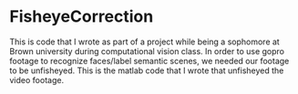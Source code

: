 # FisheyeCorrection

This is code that I wrote as part of a project while being a sophomore at Brown university during computational vision class. In order to use gopro footage to recognize faces/label semantic scenes, we needed our footage to be unfisheyed. This is the matlab code that I wrote that unfisheyed the video footage.
